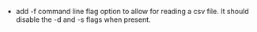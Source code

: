 - add -f command line flag option to allow for reading a csv file.  It should disable the -d and -s flags when present.